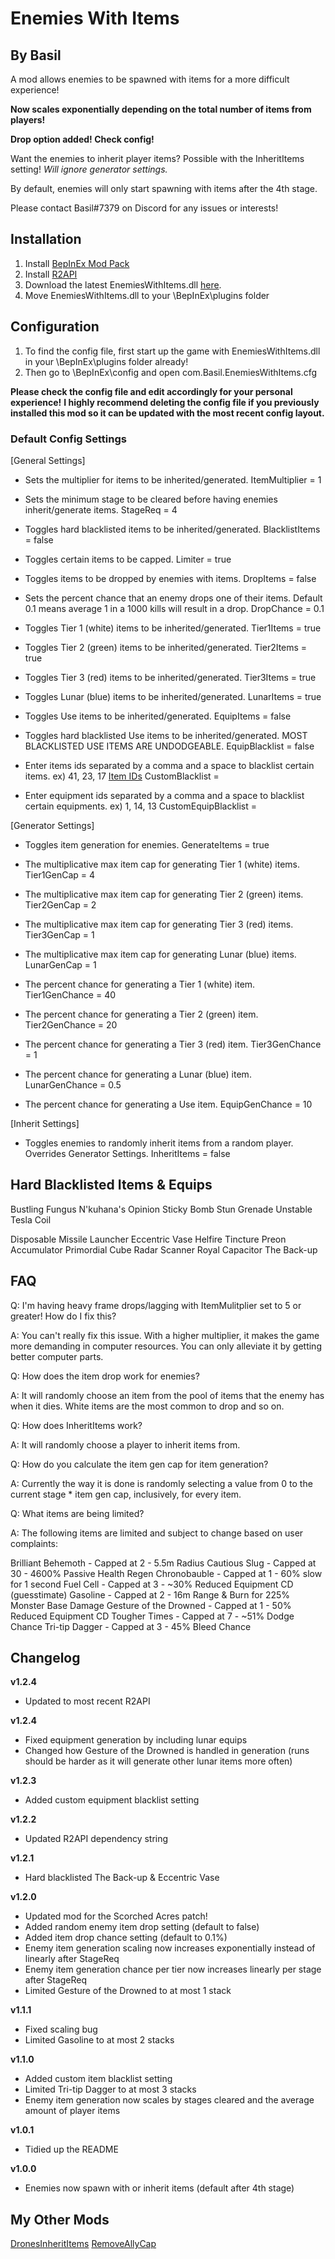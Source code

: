 # Enemies With Items
## By Basil
A mod allows enemies to be spawned with items for a more difficult experience!

**Now scales exponentially depending on the total number of items from players!**

**Drop option added! Check config!**

Want the enemies to inherit player items? Possible with the InheritItems setting!
*Will ignore generator settings.*

By default, enemies will only start spawning with items after the 4th stage.

Please contact Basil#7379 on Discord for any issues or interests!

## Installation
1. Install [BepInEx Mod Pack](https://thunderstore.io/package/bbepis/BepInExPack/)
2. Install [R2API](https://thunderstore.io/package/tristanmcpherson/R2API/)
3. Download the latest EnemiesWithItems.dll [here](https://thunderstore.io/package/BasilPanda/EnemiesWithItems/).
4. Move EnemiesWithItems.dll to your \BepInEx\plugins folder

## Configuration

1. To find the config file, first start up the game with EnemiesWithItems.dll in your \BepInEx\plugins folder already!
2. Then go to \BepInEx\config and open com.Basil.EnemiesWithItems.cfg

**Please check the config file and edit accordingly for your personal experience!**
**I highly recommend deleting the config file if you previously installed this mod so it can be updated with the most recent config layout.**


### Default Config Settings

[General Settings]

* Sets the multiplier for items to be inherited/generated.
ItemMultiplier = 1

* Sets the minimum stage to be cleared before having enemies inherit/generate items.
StageReq = 4

* Toggles hard blacklisted items to be inherited/generated.
BlacklistItems = false

* Toggles certain items to be capped.
Limiter = true

* Toggles items to be dropped by enemies with items.
DropItems = false

* Sets the percent chance that an enemy drops one of their items. Default 0.1 means average 1 in a 1000 kills will result in a drop.
DropChance = 0.1

* Toggles Tier 1 (white) items to be inherited/generated.
Tier1Items = true

* Toggles Tier 2 (green) items to be inherited/generated.
Tier2Items = true

* Toggles Tier 3 (red) items to be inherited/generated.
Tier3Items = true

* Toggles Lunar (blue) items to be inherited/generated.
LunarItems = true

* Toggles Use items to be inherited/generated.
EquipItems = false

* Toggles hard blacklisted Use items to be inherited/generated. MOST BLACKLISTED USE ITEMS ARE UNDODGEABLE.
EquipBlacklist = false

* Enter items ids separated by a comma and a space to blacklist certain items. ex) 41, 23, 17
[Item IDs](https://github.com/risk-of-thunder/R2Wiki/wiki/Item-&-Equipment-IDs-and-Names)
CustomBlacklist = 

* Enter equipment ids separated by a comma and a space to blacklist certain equipments. ex) 1, 14, 13 
CustomEquipBlacklist = 

[Generator Settings]

* Toggles item generation for enemies.
GenerateItems = true

* The multiplicative max item cap for generating Tier 1 (white) items.
Tier1GenCap = 4

* The multiplicative max item cap for generating Tier 2 (green) items.
Tier2GenCap = 2

* The multiplicative max item cap for generating Tier 3 (red) items.
Tier3GenCap = 1

* The multiplicative max item cap for generating Lunar (blue) items.
LunarGenCap = 1

* The percent chance for generating a Tier 1 (white) item.
Tier1GenChance = 40

* The percent chance for generating a Tier 2 (green) item.
Tier2GenChance = 20

* The percent chance for generating a Tier 3 (red) item.
Tier3GenChance = 1

* The percent chance for generating a Lunar (blue) item.
LunarGenChance = 0.5

* The percent chance for generating a Use item.
EquipGenChance = 10

[Inherit Settings]

* Toggles enemies to randomly inherit items from a random player. Overrides Generator Settings.
InheritItems = false

## Hard Blacklisted Items & Equips

Bustling Fungus
N'kuhana's Opinion
Sticky Bomb
Stun Grenade
Unstable Tesla Coil

Disposable Missile Launcher
Eccentric Vase
Helfire Tincture
Preon Accumulator
Primordial Cube
Radar Scanner
Royal Capacitor
The Back-up

## FAQ

Q: I'm having heavy frame drops/lagging with ItemMulitplier set to 5 or greater! How do I fix this?

A: You can't really fix this issue. With a higher multiplier, it makes the game more demanding in computer resources. You can only alleviate it by getting better computer parts. 

Q: How does the item drop work for enemies?

A: It will randomly choose an item from the pool of items that the enemy has when it dies. White items are the most common to drop and so on.

Q: How does InheritItems work?

A: It will randomly choose a player to inherit items from.

Q: How do you calculate the item gen cap for item generation?

A: Currently the way it is done is randomly selecting a value from 0 to the current stage * item gen cap, inclusively, for every item.

Q: What items are being limited?

A: The following items are limited and subject to change based on user complaints:

Brilliant Behemoth - Capped at 2 - 5.5m Radius
Cautious Slug - Capped at 30 - 4600% Passive Health Regen
Chronobauble - Capped at 1 - 60% slow for 1 second
Fuel Cell - Capped at 3 - ~30% Reduced Equipment CD (guesstimate)
Gasoline - Capped at 2 - 16m Range & Burn for 225% Monster Base Damage
Gesture of the Drowned - Capped at 1 - 50% Reduced Equipment CD
Tougher Times - Capped at 7 - ~51% Dodge Chance
Tri-tip Dagger - Capped at 3 - 45% Bleed Chance

## Changelog

**v1.2.4**

- Updated to most recent R2API

**v1.2.4**

- Fixed equipment generation by including lunar equips
- Changed how Gesture of the Drowned is handled in generation (runs should be harder as it will generate other lunar items more often)

**v1.2.3**

- Added custom equipment blacklist setting

**v1.2.2**

- Updated R2API dependency string

**v1.2.1**

- Hard blacklisted The Back-up & Eccentric Vase

**v1.2.0**

- Updated mod for the Scorched Acres patch!
- Added random enemy item drop setting (default to false)
- Added item drop chance setting (default to 0.1%)
- Enemy item generation scaling now increases exponentially instead of linearly after StageReq
- Enemy item generation chance per tier now increases linearly per stage after StageReq
- Limited Gesture of the Drowned to at most 1 stack

**v1.1.1**

- Fixed scaling bug
- Limited Gasoline to at most 2 stacks

**v1.1.0**

- Added custom item blacklist setting
- Limited Tri-tip Dagger to at most 3 stacks
- Enemy item generation now scales by stages cleared and the average amount of player items

**v1.0.1**

- Tidied up the README

**v1.0.0**

- Enemies now spawn with or inherit items (default after 4th stage)

## My Other Mods

[DronesInheritItems](https://thunderstore.io/package/BasilPanda/DronesInheritItems/)
[RemoveAllyCap](https://thunderstore.io/package/BasilPanda/RemoveAllyCap/)